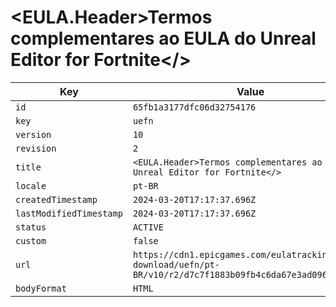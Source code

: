 # <EULA.Header>Termos complementares ao EULA do Unreal Editor for Fortnite</>

| Key | Value |
| --- | ----- |
| `id` | `65fb1a3177dfc06d32754176` |
| `key` | `uefn` |
| `version` | `10` |
| `revision` | `2` |
| `title` | `<EULA.Header>Termos complementares ao EULA do Unreal Editor for Fortnite</>` |
| `locale` | `pt-BR` |
| `createdTimestamp` | `2024-03-20T17:17:37.696Z` |
| `lastModifiedTimestamp` | `2024-03-20T17:17:37.696Z` |
| `status` | `ACTIVE` |
| `custom` | `false` |
| `url` | `https://cdn1.epicgames.com/eulatracking-download/uefn/pt-BR/v10/r2/d7c7f1883b09fb4c6da67e3ad096b4b2.pdf` |
| `bodyFormat` | `HTML` |
